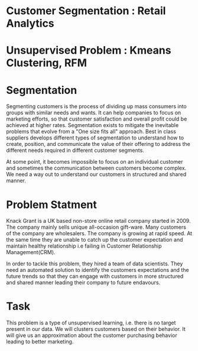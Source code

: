 # Customer Segmentation : Retail Analytics
# Unsupervised Problem : Kmeans Clustering, RFM

# Segmentation
Segmenting customers is the process of dividing up mass consumers into groups with similar needs and wants. It can help companies to focus on marketing efforts, so that customer satisfaction and overall profit could be achieved at higher rates. Segmentation exists to mitigate the inevitable problems that evolve from a "One size fits all" approach. Best in class suppliers develops different types of segmentation to understand how to create, position, and communicate the value of their offering to address the different needs required in different customer segments.

At some point, it becomes impossible to focus on an individual customer and sometimes the communication between customers become complex. We need a way out to understand our customers in structured and shared manner.

# Problem Statment 
Knack Grant is a UK based non-store online retail company started in 2009. The company mainly sells unique all-occasion gift-ware. Many customers of the company are wholesalers. The company is growing at rapid speed. At the same time they are unable to catch up the customer expectation and maintain healthy relationship i.e failing in Customer Relationship Management(CRM).

In order to tackle this problem, they hired a team of data scientists. They need an automated solution to identify the customers expectations and the future trends so that they can engage with customers in more structured and shared manner leading their company to future endavours.

# Task

This problem is a type of unsupervised learning, i.e. there is no target present in our data.
We will clusters customers based on their behavior.
It will give us an approximation about the customer purchasing behavior leading to better marketing.
